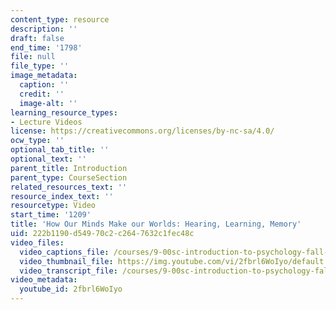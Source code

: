 ```yaml
---
content_type: resource
description: ''
draft: false
end_time: '1798'
file: null
file_type: ''
image_metadata:
  caption: ''
  credit: ''
  image-alt: ''
learning_resource_types:
- Lecture Videos
license: https://creativecommons.org/licenses/by-nc-sa/4.0/
ocw_type: ''
optional_tab_title: ''
optional_text: ''
parent_title: Introduction
parent_type: CourseSection
related_resources_text: ''
resource_index_text: ''
resourcetype: Video
start_time: '1209'
title: 'How Our Minds Make our Worlds: Hearing, Learning, Memory'
uid: 222b1190-d549-70c2-c264-7632c1fec48c
video_files:
  video_captions_file: /courses/9-00sc-introduction-to-psychology-fall-2011/07502870ef335bed9f737c240521c581_2fbrl6WoIyo.vtt
  video_thumbnail_file: https://img.youtube.com/vi/2fbrl6WoIyo/default.jpg
  video_transcript_file: /courses/9-00sc-introduction-to-psychology-fall-2011/4f77bc515d62282d80e3fc838e4854da_2fbrl6WoIyo.pdf
video_metadata:
  youtube_id: 2fbrl6WoIyo
---
```

